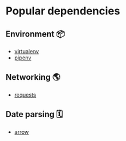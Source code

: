 # Popular dependencies

## Environment 📦
- [virtualenv](https://virtualenv.pypa.io/en/latest/)
- [pipenv](https://pipenv.pypa.io/en/latest/)

## Networking 🌎
- [requests](https://github.com/psf/requests)

## Date parsing 🗓️
- [arrow](https://github.com/arrow-py/arrow)
